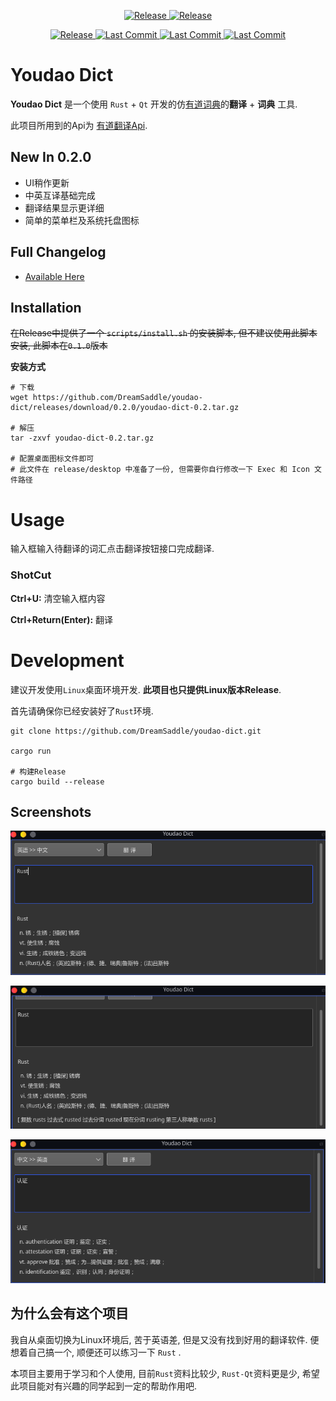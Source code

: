 <p align="center">
    <a href="https://www.rust-lang.org" target="_blank">
    <img src="https://img.shields.io/badge/-Rust v1.45-ef5285" alt="Release"/>
    </a>
    <a href="https://github.com/rust-qt" target="_blank">
    <img src="https://img.shields.io/badge/-Rust Qt v0.5.0-7200da" alt="Release"/>
    </a>
</p>
<p align="center">
    <a href="https://github.com/DreamSaddle/youdao-dict/releases">
    <img src="https://img.shields.io/github/v/release/DreamSaddle/youdao-dict?style=badge&color=58C9B9" alt="Release"/>
    </a>
    <a href="https://github.com/DreamSaddle/youdao-dict/commits/master">
    <img src="https://img.shields.io/github/last-commit/DreamSaddle/youdao-dict?style=badge&color=30A9DE" alt="Last Commit"/>
    </a>
    <a href="https://github.com/DreamSaddle/youdao-dict/issues">
    <img src="https://img.shields.io/github/issues/DreamSaddle/youdao-dict?style=badge&color=E71D36" alt="Last Commit"/>
    </a>
    <a href="https://github.com/DreamSaddle/youdao-dict/blob/master/LICENSE">
    <img src="https://img.shields.io/github/license/DreamSaddle/youdao-dict?style=badge&color=EFDC05" alt="Last Commit"/>
    </a>
</p>


#  Youdao Dict

**Youdao Dict** 是一个使用 `Rust` + `Qt` 开发的仿<u>有道词典</u>的**翻译** + **词典** 工具.

此项目所用到的Api为 [有道翻译Api](http://fanyi.youdao.com/?_blank).



## New In 0.2.0

+ UI稍作更新
+ 中英互译基础完成
+ 翻译结果显示更详细
+ 简单的菜单栏及系统托盘图标



## Full Changelog

* [Available Here](CHANGELOG.md)



## Installation

~~在Release中提供了一个 `scripts/install.sh` 的安装脚本, 但不建议使用此脚本安装, 此脚本在`0.1.0`版本~~

**安装方式**

```shell
# 下载
wget https://github.com/DreamSaddle/youdao-dict/releases/download/0.2.0/youdao-dict-0.2.tar.gz

# 解压
tar -zxvf youdao-dict-0.2.tar.gz

# 配置桌面图标文件即可
# 此文件在 release/desktop 中准备了一份, 但需要你自行修改一下 Exec 和 Icon 文件路径
```



# Usage

输入框输入待翻译的词汇点击翻译按钮接口完成翻译.

### ShotCut

**Ctrl+U:** 清空输入框内容

**Ctrl+Return(Enter):** 翻译



# Development

建议开发使用`Linux`桌面环境开发. **此项目也只提供Linux版本Release**.

首先请确保你已经安装好了`Rust`环境.

```shell
git clone https://github.com/DreamSaddle/youdao-dict.git

cargo run

# 构建Release
cargo build --release
```



## Screenshots



![zh-en](media/screenshots/001.png)



![en-zh](media/screenshots/002.png)



![en-zh](media/screenshots/003.png)



## 为什么会有这个项目

我自从桌面切换为Linux环境后, 苦于英语差, 但是又没有找到好用的翻译软件. 便想着自己搞一个, 顺便还可以练习一下 `Rust` .

本项目主要用于学习和个人使用, 目前`Rust`资料比较少, `Rust-Qt`资料更是少, 希望此项目能对有兴趣的同学起到一定的帮助作用吧.